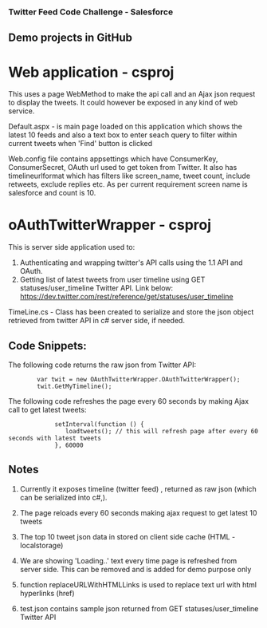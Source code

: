 ### Twitter Feed Code Challenge - Salesforce

## Demo projects in GitHub

# Web application - csproj
This uses a page WebMethod to make the api call and an Ajax json request to display the tweets.
It could however be exposed in any kind of web service.

Default.aspx - is main page loaded on this application which shows the latest 10 feeds and also a text box to enter seach query to filter within current tweets when 'Find' button is clicked

Web.config file contains appsettings which have ConsumerKey, ConsumerSecret, OAuth url used to get token from Twitter. It also has timelineurlformat which has filters like screen_name, tweet count, include retweets, exclude replies etc. As per current requirement screen name is salesforce and count is 10. 

# oAuthTwitterWrapper - csproj
This is server side application used to:

1. Authenticating and wrapping twitter's API calls using the 1.1 API and OAuth.
2. Getting list of latest tweets from user timeline using GET statuses/user_timeline Twitter API. Link below:
            https://dev.twitter.com/rest/reference/get/statuses/user_timeline


TimeLine.cs - Class has been created to serialize and store the json object retrieved from twitter API in c# server side, if needed.

## Code Snippets:

The following code returns the raw json from Twitter API:

            var twit = new OAuthTwitterWrapper.OAuthTwitterWrapper();
            twit.GetMyTimeline();


The following code refreshes the page every 60 seconds by making Ajax call to get latest tweets:

                 setInterval(function () { 
                    loadtweets(); // this will refresh page after every 60 seconds with latest tweets
                 }, 60000 


## Notes

1. Currently it exposes timeline (twitter feed) , returned as raw json (which can be serialized into c#,).

2. The page reloads every 60 seconds making ajax request to get latest 10 tweets

3. The top 10 tweet json data in stored on client side cache (HTML - localstorage)

4. We are showing 'Loading..' text every time page is refreshed from server side. This can be removed and is added for demo purpose only

5. function replaceURLWithHTMLLinks is used to replace text url with html hyperlinks (href)

6. test.json contains sample json returned from GET statuses/user_timeline Twitter API
